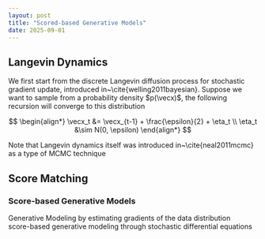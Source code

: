 ```yaml
---
layout: post
title: "Scored-based Generative Models"
date: 2025-09-01
---
```


## Langevin Dynamics
We first start from the discrete Langevin diffusion process for stochastic gradient update, introduced in~\cite{welling2011bayesian}. Suppose we want to sample from a probability density $p(\vecx)$, the following recursion will converge to this distribution

$$
\begin{align*}
\vecx_t &= \vecx_{t-1} + \frac{\epsilon}{2} + \eta_t \\
\eta_t &\sim N(0, \epsilon)
\end{align*}
$$

Note that Langevin dynamics itself was introduced in~\cite{neal2011mcmc} as a type of MCMC technique


## Score Matching
### Score-based Generative Models
Generative Modeling by estimating gradients of the data distribution  
score-based generative modeling through stochastic differential equations
